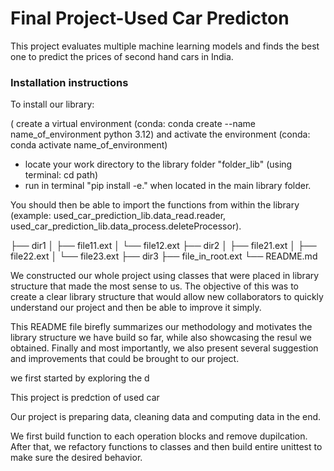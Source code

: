# Final Project-Used Car Predicton

This project evaluates multiple machine learning models and finds the best one to predict the prices of second hand cars in India. 

### Installation instructions

To install our library:

( create a virtual environment (conda: conda create --name name_of_environment python 3.12) and activate the environment (conda: conda activate name_of_environment)
- locate your work directory to the library folder "folder_lib" (using terminal: cd path)
- run in terminal "pip install -e." when located in the main library folder.

You should then be able to import the functions from within the library (example: used_car_prediction_lib.data_read.reader, used_car_prediction_lib.data_process.deleteProcessor).


├── dir1
│   ├── file11.ext
│   └── file12.ext
├── dir2
│   ├── file21.ext
│   ├── file22.ext
│   └── file23.ext
├── dir3
├── file_in_root.ext
└── README.md


We constructed our whole project using classes that were placed in library structure that made the most sense to us. The objective of this was to create a clear library structure that would allow new collaborators to quickly understand our project and then be able to improve it simply.

This README file birefly summarizes our methodology and motivates the library structure we have build so far, while also showcasing the resul we obtained. 
Finally and most importantly, we also present several suggestion and improvements that could be brought to our project.




we first started by exploring the d



This project is predction of used car

Our project is preparing data, cleaning data and computing data in the end.

We first build function to each operation blocks and remove dupilcation. 
After that, we refactory functions to classes 
and then build entire unittest to make sure the desired behavior.
